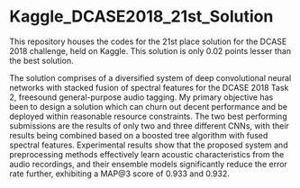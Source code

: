 # Kaggle_DCASE2018_21st_Solution
This repository houses the codes for the 21st place solution for the DCASE 2018 challenge, held on Kaggle. This solution is only 0.02 points lesser than the best solution.

The solution comprises of a diversified system of deep convolutional neural networks with stacked fusion of spectral features for the DCASE 2018 Task 2, freesound general-purpose audio tagging.
My primary objective has been to design a solution which can churn out decent performance and be deployed within reasonable resource constraints. The two best performing submissions are the results of only two and three different CNNs, with their results being combined based on a boosted tree algorithm with fused spectral features. Experimental results show that the proposed system and preprocessing methods effectively learn acoustic characteristics from the audio recordings, and their ensemble models significantly reduce the error rate further, exhibiting a MAP@3 score of 0.933 and 0.932. 
